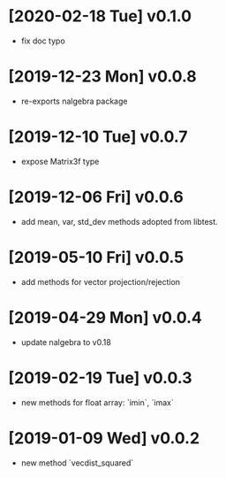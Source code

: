 
# <span class="timestamp-wrapper"><span class="timestamp">[2020-02-18 Tue] </span></span> v0.1.0

-   fix doc typo


# <span class="timestamp-wrapper"><span class="timestamp">[2019-12-23 Mon] </span></span> v0.0.8

-   re-exports nalgebra package


# <span class="timestamp-wrapper"><span class="timestamp">[2019-12-10 Tue] </span></span> v0.0.7

-   expose Matrix3f type


# <span class="timestamp-wrapper"><span class="timestamp">[2019-12-06 Fri] </span></span> v0.0.6

-   add mean, var, std\_dev methods adopted from libtest.


# <span class="timestamp-wrapper"><span class="timestamp">[2019-05-10 Fri] </span></span> v0.0.5

-   add methods for vector projection/rejection


# <span class="timestamp-wrapper"><span class="timestamp">[2019-04-29 Mon] </span></span> v0.0.4

-   update nalgebra to v0.18


# <span class="timestamp-wrapper"><span class="timestamp">[2019-02-19 Tue] </span></span> v0.0.3

-   new methods for float array: \`imin\`, \`imax\`


# <span class="timestamp-wrapper"><span class="timestamp">[2019-01-09 Wed] </span></span> v0.0.2

-   new method \`vecdist\_squared\`

